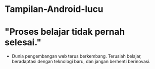 # Tampilan-Android-lucu 
# "Proses belajar tidak pernah selesai."
* Dunia pengembangan web terus berkembang. Teruslah belajar, beradaptasi dengan teknologi baru, dan jangan berhenti berinovasi.
